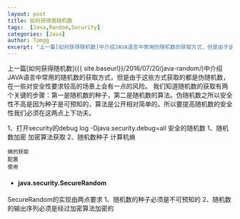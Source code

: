 ```yaml
---
layout: post
title: 如何获得真随机数
tags:  [Java,Random,Security]
categories: [Java]
author: Tomgg
excerpt: "上一篇[如何获得随机数]中介绍JAVA语言中常用的随机数的获取方式，但是由于这些方式获取的都是伪随机数，在一些对安全性要求较高的场景上会有一点的风险,本文将介绍如何获得安全性较高的随机数。"
---
```


上一篇[如何获得随机数]({{ site.baseurl}}/2016/07/20/java-random/)中介绍JAVA语言中常用的随机数的获取方式，但是由于这些方式获取的都是伪随机数，在一些对安全性要求较高的场景上会有一点的风险。
我们知道随机数的获取有两个关键的步骤：第一是随机数的种子，第二是随机数的算法。伪随机数之所以安全性不高是因为种子是可预知的，算法是公开相对简单的。所以要提高随机数的安全性我们必须在这两点上下功夫。


1、打开security的debug log
-Djava.security.debug=all
安全的随机数
1、随机数加密
  加密算法获取
2、随机数种子
    计算机熵

    熵的获取
    配置
    使用


+ #### java.security.SecureRandom

SecureRandom的实现由两点要求
1、随机数的种子必须是不可预知的
2、随机数的输出序列必须是经过加密算法加密的
